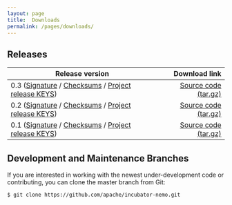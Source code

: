 ```yaml
---
layout: page
title:  Downloads
permalink: /pages/downloads/
---
```


## Releases

| Release version | Download link |
| --------------- | ------------: |
| 0.3 ([Signature](https://downloads.apache.org/incubator/nemo/0.3-incubating/apache-nemo-0.3-incubating-rc1.tar.gz.asc) / [Checksums](https://downloads.apache.org/incubator/nemo/0.3-incubating/apache-nemo-0.3-incubating-rc1.tar.gz.sha512) / [Project release KEYS](https://downloads.apache.org/incubator/nemo/KEYS)) | [Source code (tar.gz)](https://downloads.apache.org/incubator/nemo/0.3-incubating/apache-nemo-0.3-incubating-rc1.tar.gz) |
| 0.2 ([Signature](https://archive.apache.org/dist/incubator/nemo/0.2-incubating/apache-nemo-0.2-incubating-rc5.tar.gz.asc) / [Checksums](https://archive.apache.org/dist/incubator/nemo/0.2-incubating/apache-nemo-0.2-incubating-rc5.tar.gz.sha512) / [Project release KEYS](https://downloads.apache.org/incubator/nemo/KEYS)) | [Source code (tar.gz)](https://archive.apache.org/dist/incubator/nemo/0.2-incubating/apache-nemo-0.2-incubating-rc5.tar.gz) |
| 0.1 ([Signature](https://archive.apache.org/dist/incubator/nemo/0.1-incubating/apache-nemo-0.1-incubating-rc2.tar.gz.asc) / [Checksums](https://archive.apache.org/dist/incubator/nemo/0.1-incubating/apache-nemo-0.1-incubating-rc2.tar.gz.sha512) / [Project release KEYS](https://downloads.apache.org/incubator/nemo/KEYS)) | [Source code (tar.gz)](https://archive.apache.org/dist/incubator/nemo/0.1-incubating/apache-nemo-0.1-incubating-rc2.tar.gz) |


## Development and Maintenance Branches

If you are interested in working with the newest under-development code or contributing, you can clone the master branch from Git:

```
$ git clone https://github.com/apache/incubator-nemo.git
```
